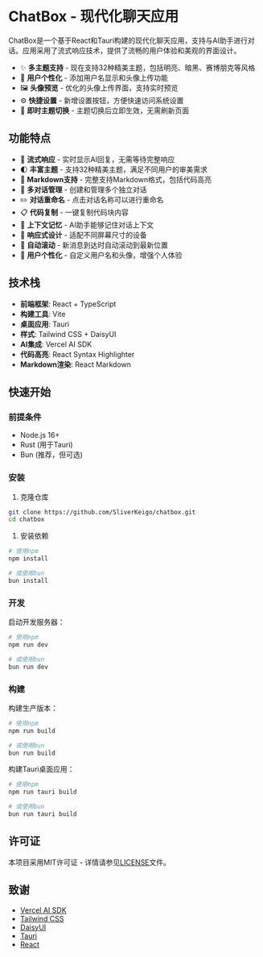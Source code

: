 # ChatBox - 现代化聊天应用

ChatBox是一个基于React和Tauri构建的现代化聊天应用，支持与AI助手进行对话。应用采用了流式响应技术，提供了流畅的用户体验和美观的界面设计。

- ✨ **多主题支持** - 现在支持32种精美主题，包括明亮、暗黑、赛博朋克等风格
- 👤 **用户个性化** - 添加用户名显示和头像上传功能
- 🖼️ **头像预览** - 优化的头像上传界面，支持实时预览
- ⚙️ **快捷设置** - 新增设置按钮，方便快速访问系统设置
- 🔄 **即时主题切换** - 主题切换后立即生效，无需刷新页面

## 功能特点

- 🚀 **流式响应** - 实时显示AI回复，无需等待完整响应
- 🌓 **丰富主题** - 支持32种精美主题，满足不同用户的审美需求
- 📝 **Markdown支持** - 完整支持Markdown格式，包括代码高亮
- 💬 **多对话管理** - 创建和管理多个独立对话
- ✏️ **对话重命名** - 点击对话名称可以进行重命名
- 📋 **代码复制** - 一键复制代码块内容
- 🔄 **上下文记忆** - AI助手能够记住对话上下文
- 📱 **响应式设计** - 适配不同屏幕尺寸的设备
- 📜 **自动滚动** - 新消息到达时自动滚动到最新位置
- 👤 **用户个性化** - 自定义用户名和头像，增强个人体验

## 技术栈

- **前端框架**: React + TypeScript
- **构建工具**: Vite
- **桌面应用**: Tauri
- **样式**: Tailwind CSS + DaisyUI
- **AI集成**: Vercel AI SDK
- **代码高亮**: React Syntax Highlighter
- **Markdown渲染**: React Markdown

## 快速开始

### 前提条件

- Node.js 16+
- Rust (用于Tauri)
- Bun (推荐，但可选)

### 安装

1. 克隆仓库

```bash
git clone https://github.com/SliverKeigo/chatbox.git
cd chatbox
```

1. 安装依赖

```bash
# 使用npm
npm install

# 或使用bun
bun install
```

### 开发

启动开发服务器：

```bash
# 使用npm
npm run dev

# 或使用bun
bun run dev
```

### 构建

构建生产版本：

```bash
# 使用npm
npm run build

# 或使用bun
bun run build
```

构建Tauri桌面应用：

```bash
# 使用npm
npm run tauri build

# 或使用bun
bun run tauri build
```

## 许可证

本项目采用MIT许可证 - 详情请参见[LICENSE](LICENSE)文件。

## 致谢

- [Vercel AI SDK](https://sdk.vercel.ai/)
- [Tailwind CSS](https://tailwindcss.com/)
- [DaisyUI](https://daisyui.com/)
- [Tauri](https://tauri.app/)
- [React](https://reactjs.org/)
